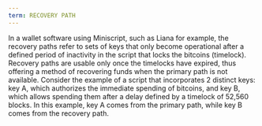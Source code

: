 ```yaml
---
term: RECOVERY PATH
---
```


In a wallet software using Miniscript, such as Liana for example, the recovery paths refer to sets of keys that only become operational after a defined period of inactivity in the script that locks the bitcoins (timelock). Recovery paths are usable only once the timelocks have expired, thus offering a method of recovering funds when the primary path is not available. Consider the example of a script that incorporates 2 distinct keys: key A, which authorizes the immediate spending of bitcoins, and key B, which allows spending them after a delay defined by a timelock of 52,560 blocks. In this example, key A comes from the primary path, while key B comes from the recovery path.

